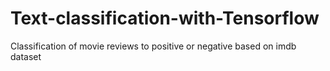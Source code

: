 # Text-classification-with-Tensorflow
Classification of movie reviews to positive or negative based on imdb dataset
